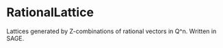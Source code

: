 # RationalLattice
Lattices generated by Z-combinations of rational vectors in Q^n. Written in SAGE.
